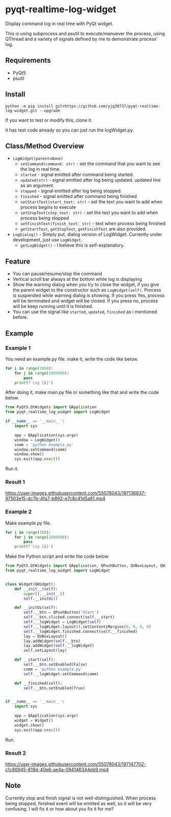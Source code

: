 # pyqt-realtime-log-widget
Display command log in real time with PyQt widget.

This is using subprocess and psutil to execute/manuever the process, using QThread and a variety of signals defined by me to demonstrate process' log.

## Requirements
* PyQt5
* psutil

## Install
`python -m pip install git+https://github.com/yjg30737/pyqt-realtime-log-widget.git --upgrade`

If you want to test or modify this, clone it.

It has test code already so you can just run the logWidget.py.

## Class/Method Overview
* `LogWidget(parent=None)`
    * `setCommand(command: str)` - set the command that you want to see the log in real time.
    * `started` - signal emitted after command being started.
    * `updated(str)` - signal emitted after log being updated. updated line as an argument.
    * `stopped` - signal emitted after log being stopped.
    * `finished` - signal emitted after command being finished
    * `setStartText(start_text: str)` - set the text you want to add when process begins to execute
    * `setStopText(stop_text: str)` - set the text you want to add when process being stopped
    * `setFinishText(finish_text: str)` - text when process being finished
    * `getStartText`, `getStopText`, `getFinishText` are also provided.
* `LogDialog()` - Simply put, dialog version of LogWidget. Currently under development, just use `LogWidget`.
    * `getLogWidget()` - I believe this is self-explanatory.
## Feature
* You can pause/resume/stop the command
* Vertical scroll bar always at the bottom while log is displaying
* Show the warning dialog when you try to close the widget, if you give the parent widget to the constructor such as `LogWidget(self)`. Process is suspended while warning dialog is showing. If you press Yes, process will be terminated and widget will be closed. If you press no, process will be keep running until it is finished.
* You can use the signal like `started`, `updated`, `finished` as i mentioned before.

## Example 
### Example 1
You need an example.py file. make it, write the code like below.

```python
for i in range(1000):
    for j in range(1000000):
        pass
    print(f'Log {i}')
```

After doing it, make main.py file or something like that and write the code below. 

```python
from PyQt5.QtWidgets import QApplication
from pyqt_realtime_log_widget import LogWidget

if __name__ == '__main__':
    import sys

    app = QApplication(sys.argv)
    window = LogWidget()
    comm = 'python example.py'
    window.setCommand(comm)
    window.show()
    sys.exit(app.exec())
```

Run it.

### Result 1

https://user-images.githubusercontent.com/55078043/197136837-97503e15-dc7b-4fa7-b892-e7c8c41d5a61.mp4

### Example 2
Make example.py file.
```python
for i in range(100):
    for j in range(1000000):
        pass
    print(f'Log {i}')
```

Make the Python script and write the code below
```python
from PyQt5.QtWidgets import QApplication, QPushButton, QVBoxLayout, QWidget
from pyqt_realtime_log_widget import LogWidget


class Widget(QWidget):
    def __init__(self):
        super().__init__()
        self.__initUi()

    def __initUi(self):
        self.__btn = QPushButton('Start')
        self.__btn.clicked.connect(self.__start)
        self.__logWidget = LogWidget(self)
        self.__logWidget.layout().setContentsMargins(0, 0, 0, 0)
        self.__logWidget.finished.connect(self.__finished)
        lay = QVBoxLayout()
        lay.addWidget(self.__btn)
        lay.addWidget(self.__logWidget)
        self.setLayout(lay)

    def __start(self):
        self.__btn.setEnabled(False)
        comm = 'python example.py'
        self.__logWidget.setCommand(comm)

    def __finished(self):
        self.__btn.setEnabled(True)


if __name__ == '__main__':
    import sys

    app = QApplication(sys.argv)
    widget = Widget()
    widget.show()
    sys.exit(app.exec())
```

Run.

### Result 2

https://user-images.githubusercontent.com/55078043/197147702-c1c86945-819d-40e6-ae4a-084146344eb9.mp4

## Note
Currently stop and finish signal is not well-distinguished. When process being stopped, finished event will be emitted as well, so it will be very confusing. I will fix it or how about you fix it for me?

